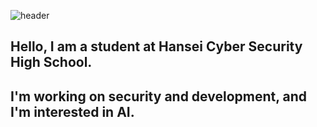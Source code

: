 
![header](https://capsule-render.vercel.app/api?type=waving&color=gradient&animation=fadeIn&fontAlignY=38&height=300&section=header&text=Hello%20I`m%20Security-Development&fontSize=40)

## Hello, I am a student at Hansei Cyber ​​Security High School.
## I'm working on security and development, and I'm interested in AI.
